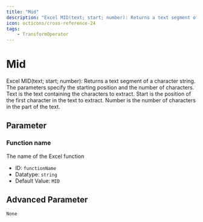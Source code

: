 ```yaml
---
title: "Mid"
description: "Excel MID(text; start; number): Returns a text segment of a character string. The parameters specify the starting position and the number of characters. Text is the text containing the characters to extract. Start is the position of the first character in the text to extract. Number is the number of characters in the part of the text."
icon: octicons/cross-reference-24
tags: 
    - TransformOperator
---
```

# Mid
<!-- This file was generated - DO NOT CHANGE IT MANUALLY -->



Excel MID(text; start; number): Returns a text segment of a character string. The parameters specify the starting position and the number of characters. Text is the text containing the characters to extract. Start is the position of the first character in the text to extract. Number is the number of characters in the part of the text.

## Parameter

### Function name

The name of the Excel function

- ID: `functionName`
- Datatype: `string`
- Default Value: `MID`





## Advanced Parameter

`None`